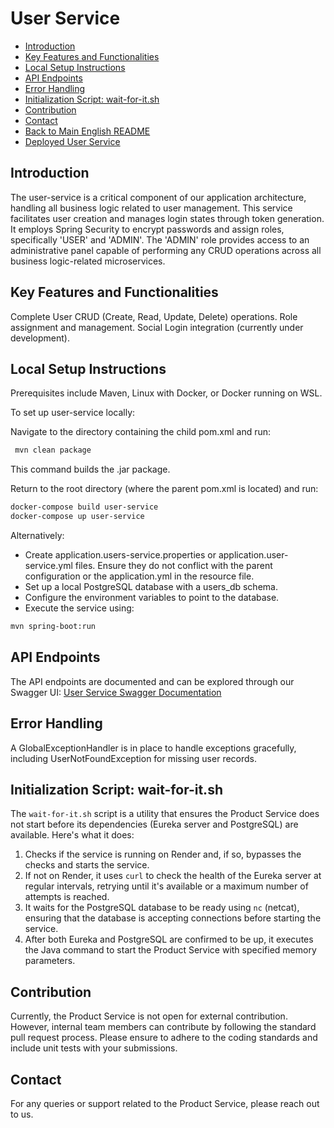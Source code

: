 # User Service

- [Introduction](#introduction)
- [Key Features and Functionalities](#key-features-and-functionalities)
- [Local Setup Instructions](#local-setup-instructions)
- [API Endpoints](#api-endpoints)
- [Error Handling](#error-handling)
- [Initialization Script: wait-for-it.sh](#initialization-script-wait-for-itsh)
- [Contribution](#contribution)
- [Contact](#contact)
- [Back to Main English README](../README.EN.BackEnd.md)
- [Deployed User Service](https://shopswiftly-user-service-com.onrender.com)

## Introduction

The user-service is a critical component of our application architecture, handling all business logic related to user management. This service facilitates user creation and manages login states through token generation. It employs Spring Security to encrypt passwords and assign roles, specifically 'USER' and 'ADMIN'. The 'ADMIN' role provides access to an administrative panel capable of performing any CRUD operations across all business logic-related microservices.

## Key Features and Functionalities

Complete User CRUD (Create, Read, Update, Delete) operations.
Role assignment and management.
Social Login integration (currently under development).

## Local Setup Instructions

Prerequisites include Maven, Linux with Docker, or Docker running on WSL.

To set up user-service locally:

Navigate to the directory containing the child pom.xml and run:

```bash
 mvn clean package
```

This command builds the .jar package.

Return to the root directory (where the parent pom.xml is located) and run:

```bash
docker-compose build user-service
docker-compose up user-service
```

Alternatively:

- Create application.users-service.properties or application.user-service.yml files. Ensure they do not conflict with the parent configuration or the application.yml in the resource file.
- Set up a local PostgreSQL database with a users_db schema.
- Configure the environment variables to point to the database.
- Execute the service using:

```bash
mvn spring-boot:run
```

## API Endpoints

The API endpoints are documented and can be explored through our Swagger UI:
[User Service Swagger Documentation](https://shopswiftly-user-service-com.onrender.com/swagger-ui/index.html)

## Error Handling

A GlobalExceptionHandler is in place to handle exceptions gracefully, including UserNotFoundException for missing user records.

## Initialization Script: wait-for-it.sh

The `wait-for-it.sh` script is a utility that ensures the Product Service does not start before its dependencies (Eureka server and PostgreSQL) are available. Here's what it does:

1. Checks if the service is running on Render and, if so, bypasses the checks and starts the service.
2. If not on Render, it uses `curl` to check the health of the Eureka server at regular intervals, retrying until it's available or a maximum number of attempts is reached.
3. It waits for the PostgreSQL database to be ready using `nc` (netcat), ensuring that the database is accepting connections before starting the service.
4. After both Eureka and PostgreSQL are confirmed to be up, it executes the Java command to start the Product Service with specified memory parameters.

## Contribution

Currently, the Product Service is not open for external contribution. However, internal team members can contribute by following the standard pull request process. Please ensure to adhere to the coding standards and include unit tests with your submissions.

## Contact

For any queries or support related to the Product Service, please reach out to us.

